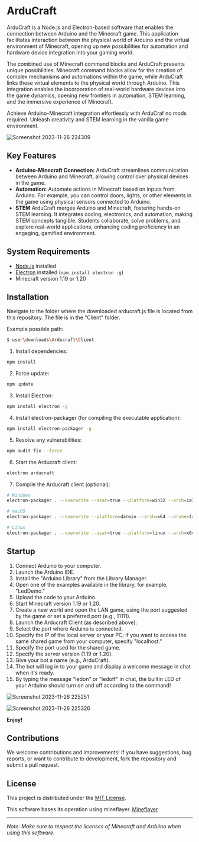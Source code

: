 # ArduCraft

ArduCraft is a Node.js and Electron-based software that enables the connection between Arduino and the Minecraft game. This application facilitates interaction between the physical world of Arduino and the virtual environment of Minecraft, opening up new possibilities for automation and hardware device integration into your gaming world.

The combined use of Minecraft command blocks and ArduCraft presents unique possibilities. Minecraft command blocks allow for the creation of complex mechanisms and automations within the game, while ArduCraft links these virtual elements to the physical world through Arduino. This integration enables the incorporation of real-world hardware devices into the game dynamics, opening new frontiers in automation, STEM learning, and the immersive experience of Minecraft.

Achieve Arduino-Minecraft integration effortlessly with ArduCraf no mods required. Unleash creativity and STEM learning in the vanilla game environment.

![Screenshot 2023-11-26 224309](https://github.com/filoconnesso/Arducraft/assets/63156681/8f6d3024-f115-4eb6-88a9-e05c62d7dc5f)

## Key Features

- **Arduino-Minecraft Connection:** ArduCraft streamlines communication between Arduino and Minecraft, allowing control over physical devices in the game.
- **Automation:** Automate actions in Minecraft based on inputs from Arduino. For example, you can control doors, lights, or other elements in the game using physical sensors connected to Arduino.
- **STEM** ArduCraft merges Arduino and Minecraft, fostering hands-on STEM learning. It integrates coding, electronics, and automation, making STEM concepts tangible. Students collaborate, solve problems, and explore real-world applications, enhancing coding proficiency in an engaging, gamified environment.

## System Requirements

- [Node.js](https://nodejs.org/) installed
- [Electron](https://www.electronjs.org/) installed (`npm install electron -g`)
- Minecraft version 1.19 or 1.20

## Installation

Navigate to the folder where the downloaded arducraft.js file is located from this repository. The file is in the "Client" folder.

Example possible path:

```bash
$ user\downloads\Arducraft\Client
```

1. Install dependencies:

```bash
npm install
```

2. Force update:

```bash
npm update
```

3. Install Electron:

```bash
npm install electron -g
```

4. Install electron-packager (for compiling the executable application):

```bash
npm install electron-packager -g
```

5. Resolve any vulnerabilities:

```bash
npm audit fix --force
```

6. Start the Arducraft client:

```bash
electron arducraft
```

7. Compile the Arducraft client (optional):

```bash
# Windows
electron-packager . --overwrite --asar=true --platform=win32 --arch=ia32 --prune=true --out=release-builds --version-string.CompanyName=FiloConnesso --version-string.FileDescription=CE --version-string.ProductName="Arducraft Client"

# macOS
electron-packager . --overwrite --platform=darwin --arch=x64 --prune=true --out=release-builds

# Linux
electron-packager . --overwrite --asar=true --platform=linux --arch=x64 --prune=true --out=release-builds
```

## Startup

1. Connect Arduino to your computer.
2. Launch the Arduino IDE.
3. Install the "Arduino Library" from the Library Manager.
4. Open one of the examples available in the library, for example, "LedDemo."
5. Upload the code to your Arduino.
6. Start Minecraft version 1.19 or 1.20.
7. Create a new world and open the LAN game, using the port suggested by the game or set a preferred port (e.g., 11111).
8. Launch the Arducraft Client (as described above).
9. Select the port where Arduino is connected.
10. Specify the IP of the local server or your PC; if you want to access the same shared game from your computer, specify "localhost."
11. Specify the port used for the shared game.
12. Specify the server version (1.19 or 1.20).
13. Give your bot a name (e.g., ArduCraft).
14. The bot will log in to your game and display a welcome message in chat when it's ready.
15. By typing the message "ledon" or "ledoff" in chat, the builtin LED of your Arduino should turn on and off according to the command!

![Screenshot 2023-11-26 225251](https://github.com/filoconnesso/Arducraft/assets/63156681/bda26aab-a79c-4b4a-8563-74752d750046)

![Screenshot 2023-11-26 225326](https://github.com/filoconnesso/Arducraft/assets/63156681/5639b208-f70f-4f61-bc20-753f67973322)

**Enjoy!**

## Contributions

We welcome contributions and improvements! If you have suggestions, bug reports, or want to contribute to development, fork the repository and submit a pull request.

## License

This project is distributed under the [MIT License](LICENSE).

This software bases its operation using mineflayer. [Mineflayer](https://github.com/PrismarineJS/mineflayer)

---

*Note: Make sure to respect the licenses of Minecraft and Arduino when using this software.*
